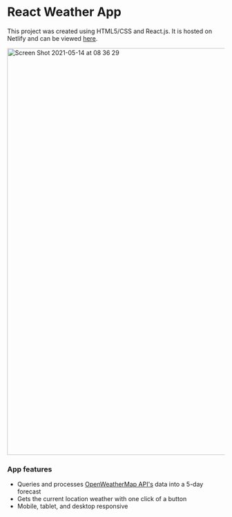 # React Weather App

This project was created using HTML5/CSS and React.js. It is hosted on Netlify and can be viewed [here](https://jovial-austin-d1c33d.netlify.app/).

<img width="943" alt="Screen Shot 2021-05-14 at 08 36 29" src="https://user-images.githubusercontent.com/78911193/118203844-89ca6d80-b48f-11eb-9dab-104eb6f72397.png">

### App features
* Queries and processes [OpenWeatherMap API's](http://openweathermap.org/api) data into a 5-day forecast
* Gets the current location weather with one click of a button
* Mobile, tablet, and desktop responsive

